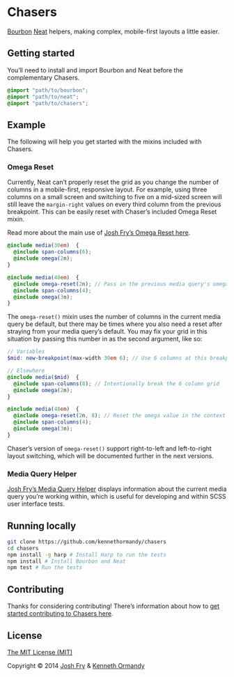 # Chasers

[Bourbon](http://bourbon.io) [Neat](http://neat.bourbon.io) helpers, making complex, mobile-first layouts a little easier.

## Getting started

You’ll need to install and import Bourbon and Neat before the complementary Chasers.

```scss
@import "path/to/bourbon";
@import "path/to/neat";
@import "path/to/chasers";
```

## Example

The following will help you get started with the mixins included with Chasers.

### Omega Reset

Currently, Neat can’t properly reset the grid as you change the number of columns in a mobile-first, responsive layout. For example, using three columns on a small screen and switching to five on a mid-sized screen will still leave the `margin-right` values on every third column from the previous breakpoint. This can be easily reset with Chaser’s included Omega Reset mixin.

Read more about the main use of [Josh Fry’s Omega Reset here](http://joshfry.me/notes/omega-reset-for-bourbon-neat).

```scss
@include media(30em)  {
  @include span-columns(6);
  @include omega(2n);
}

@include media(48em)  {
  @include omega-reset(2n); // Pass in the previous media query's omega() argument to reset it
  @include span-columns(4);
  @include omega(3n);
}
```

The `omega-reset()` mixin uses the number of columns in the current media query be default, but there may be times where you also need a reset after straying from your media query’s default. You may fix your grid in this situation by passing this number in as the second argument, like so:

```scss
// Variables
$mid: new-breakpoint(max-width 30em 6); // Use 6 columns at this breakpoint

// Elsewhere
@include media($mid)  {
  @include span-columns(8); // Intentionally break the 6 column grid
  @include omega(2n);
}

@include media(48em)  {
  @include omega-reset(2n, 8); // Reset the omega value in the context of 8, rather than 6
  @include span-columns(4);
  @include omega(3n);
}
```

Chaser’s version of `omega-reset()` support right-to-left and left-to-right layout switching, which will be documented further in the next versions.

### Media Query Helper

[Josh Fry’s Media Query Helper](http://joshfry.me/notes/sass-media-query-helper-for-designers/) displays information about the current media query you’re working within, which is useful for developing and within SCSS user interface tests.

## Running locally

```bash
git clone https://github.com/kennethormandy/chasers
cd chasers
npm install -g harp # Install Harp to run the tests
npm install # Install Bourbon and Neat
npm test # Run the tests
```

## Contributing

Thanks for considering contributing! There’s information about how to [get started contributing to Chasers here](CONTRIBUTING.md).

## License

[The MIT License (MIT)](LICENSE.md)

Copyright © 2014 [Josh Fry](http://joshfry.me/) & [Kenneth Ormandy](http://kennethormandy.com)
